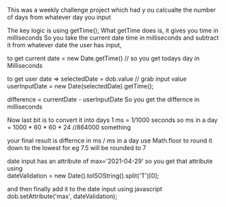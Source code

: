 This was a weekly challenge project which had y
ou calcualte the number of days from whatever day you input

The key logic is using getTime();
What getTime does is, it gives you time in milliseconds 
So you take the current date time in milliseconds and subtract it from whatever date the user has input,

to get current date = new Date.getTime() // so you get todays day in Milliseconds

to get user date => selectedDate = dob.value // grab input value
userInputDate = new Date(selectedDate).getTime();

difference = currentDate - userInputDate
So you get the differnce in milliseconds

Now last bit is to convert it into days
1 ms = 1/1000 seconds
so ms in a day = 1000 * 60 * 60 * 24 //864000 something

your final result is differnce in ms / ms in a day
use Math.floor to round it down to the lowest for eg 7.5 will be rounded to 7

date input has an attribute of max='2021-04-29' 
so you get that attribute using  
dateValidation = new Date().toISOString().split('T')[0]; 

and then finally add it to the date input using javascript
dob.setAttribute('max', dateValidation);
